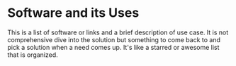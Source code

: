 # Software and its Uses

This is a list of software or links and a brief description of use case. It is not comprehensive dive into the solution but something to come back to and pick a solution when a need comes up. It's like a starred or awesome list that is organized.
